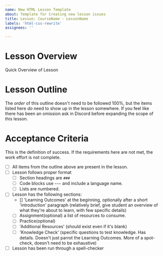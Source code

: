 ```yaml
---
name: New HTML Lesson Template
about: Template for Creating new lesson issues
title: Lesson: CourseName - LessonName
labels: 'html-css-rewrite'
assignees: ''

---
```


# Lesson Overview
Quick Overview of Lesson

# Lesson Outline
The _order_ of this outline doesn't need to be followed 100%, but the items listed here _do_ need to show up in the lesson somewhere. If you feel like there has been an omission ask in Discord before expanding the scope of this lesson.

# Acceptance Criteria
This is the definition of success. If the requirements here are not met, the work effort is not complete.
- [ ] All items from the outline above are present in the lesson.
- [ ] Lesson follows proper format
  - [ ] Section headings are `###`
  - [ ] Code blocks use `~~~` and include a language name.
  - [ ] Lists are numbered.
- [ ] Lesson has the following sections:
  - [] 'Learning Outcomes' at the beginning, optionally after a short 'introduction' paragraph (relatively brief, give student an overview of what they're about to learn, with few specific details)
  - [ ] Assignment(optional) a list of resources to consume.
  - [ ] Practice(optional) 
  - [ ] 'Additional Resources' (should exist even if it's blank)
  - [ ] 'Knowledge Check' (specific questions to test knowledge. Has details. Doesn't just parrot the Learning Outcomes. More of a spot-check, doesn't need to be exhaustive)
- [ ] Lesson has been run through a spell-checker
